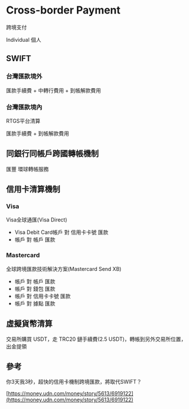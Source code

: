 # Cross-border Payment

跨境支付

Individual 個人

## SWIFT

### 台灣匯款境外

匯款手續費 + 中轉行費用 + 到帳解款費用

### 台灣匯款境內 

RTGS平台清算

匯款手續費 + 到帳解款費用

## 同銀行同帳戶跨國轉帳機制

匯豐 環球轉帳服務

## 信用卡清算機制

### Visa

Visa全球通匯(Visa Direct)

- Visa Debit Card帳戶 對 信用卡卡號 匯款
- 帳戶 對 帳戶 匯款

### Mastercard

全球跨境匯款技術解決方案(Mastercard Send XB)

- 帳戶 對 帳戶 匯款
- 帳戶 對 錢包 匯款
- 帳戶 對 信用卡卡號 匯款
- 帳戶 對 據點 匯款

## 虛擬貨幣清算

交易所購買 USDT，走 TRC20 鏈手續費(2.5 USDT)，轉帳到另外交易所位置，出金提領

## 參考

你3天我3秒，超快的信用卡機制跨境匯款，將取代SWIFT？

[https://money.udn.com/money/story/5613/6919122](https://money.udn.com/money/story/5613/6919122)